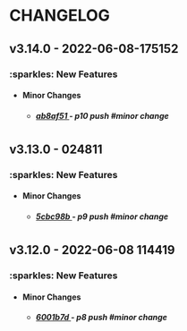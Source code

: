 <h1>CHANGELOG</h1><h2>v3.14.0 - 2022-06-08-175152</h2><h3>:sparkles: New Features</h3> <ul><li><h4>Minor Changes</h4></li> <ul><h5> <li><a href='https://github.com/nostradini/myrepo3/commit/ab8af51'> ab8af51 </a> - p10 push #minor change </li></h5></ul></ul> <h1></h1><h2>v3.13.0 - 024811</h2><h3>:sparkles: New Features</h3> <ul><li><h4>Minor Changes</h4></li> <ul><h5> <li><a href='https://github.com/nostradini/myrepo3/commit/5cbc98b'> 5cbc98b </a> - p9 push #minor change </li></h5></ul></ul> <h1></h1><h2>v3.12.0 - 2022-06-08 114419</h2><h3>:sparkles: New Features</h3> <ul><li><h4>Minor Changes</h4></li> <ul><h5> <li><a href='https://github.com/nostradini/myrepo3/commit/6001b7d'> 6001b7d </a> - p8 push #minor change </li></h5></ul></ul>

